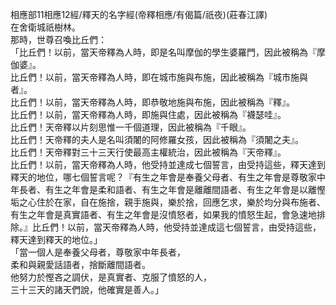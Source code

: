 相應部11相應12經/釋天的名字經(帝釋相應/有偈篇/祇夜)(莊春江譯)  
在舍衛城祇樹林。  
那時，世尊召喚比丘們：  
「比丘們！以前，當天帝釋為人時，即是名叫摩伽的學生婆羅門，因此被稱為『摩伽婆』。  
比丘們！以前，當天帝釋為人時，即在城市施與布施，因此被稱為『城市施與者』。  
比丘們！以前，當天帝釋為人時，即恭敬地施與布施，因此被稱為『釋』。  
比丘們！以前，當天帝釋為人時，即施與住處，因此被稱為『襪瑟哇』。  
比丘們！天帝釋以片刻思惟一千個道理，因此被稱為『千眼』。  
比丘們！天帝釋的夫人是名叫須闍的阿修羅女孩，因此被稱為『須闍之夫』。  
比丘們！天帝釋對三十三天行使最高主權統治，因此被稱為『天帝釋』。  
比丘們！以前，當天帝釋為人時，他受持並達成七個誓言，由受持這些，釋天達到釋天的地位，哪七個誓言呢？『有生之年會是奉養父母者、有生之年會是尊敬家中年長者、有生之年會是柔和語者、有生之年會是離離間語者、有生之年會是以離慳垢之心住於在家，自在施捨，親手施與，樂於捨，回應乞求，樂於均分與布施者、有生之年會是真實語者、有生之年會是沒憤怒者，如果我的憤怒生起，會急速地排除。』比丘們！以前，當天帝釋為人時，他受持並達成這七個誓言，由受持這些，釋天達到釋天的地位。」  
「當一個人是奉養父母者，尊敬家中年長者，  
柔和與親愛話語者，捨斷離間語者。  
他努力於慳吝之調伏，是真實者、克服了憤怒的人，  
三十三天的諸天們說，他確實是善人。」  
  
  

